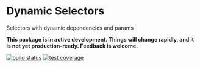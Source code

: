 # Dynamic Selectors

Selectors with dynamic dependencies and params

**This package is in active development. Things will change rapidly, and it is not yet production-ready. Feedback is welcome.**

[![build status](https://img.shields.io/travis/com/spautz/dynamic-selectors/master.svg)](https://travis-ci.com/spautz/dynamic-selectors/branches)
[![test coverage](https://img.shields.io/coveralls/github/spautz/dynamic-selectors/master.svg)](https://coveralls.io/github/spautz/dynamic-selectors?branch=master)
